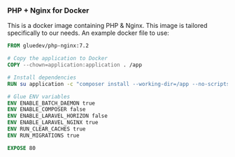 ### PHP + Nginx for Docker

This is a docker image containing PHP & Nginx. This image is tailored specifically to our needs.
An example docker file to use:

``` Dockerfile
FROM gluedev/php-nginx:7.2

# Copy the application to Docker
COPY --chown=application:application . /app

# Install dependencies
RUN su application -c "composer install --working-dir=/app --no-scripts --no-interaction"

# Glue ENV variables
ENV ENABLE_BATCH_DAEMON true
ENV ENABLE_COMPOSER false
ENV ENABLE_LARAVEL_HORIZON false
ENV ENABLE_LARAVEL_NGINX true
ENV RUN_CLEAR_CACHES true
ENV RUN_MIGRATIONS true

EXPOSE 80
```